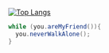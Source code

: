 [![Top Langs](https://github-readme-stats.vercel.app/api?username=Amirparsa-Sal&show_icons=true&theme=radical)](https://github.com/anuraghazra/github-readme-stats)

```Java
while (you.areMyFriend()){
  you.neverWalkAlone();
}
```

